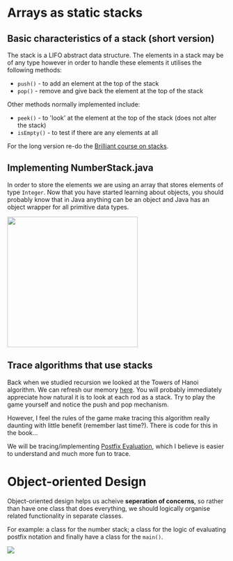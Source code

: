 # Arrays as static stacks

## Basic characteristics of a stack (short version)

The stack is a LIFO abstract data structure. The elements in a stack may be of any type however in order to handle these elements it utilises the following methods:

* `push()` - to add an element at the top of the stack
* `pop()` - remove and give back the element at the top of the stack

Other methods normally implemented include:

* `peek()` - to 'look' at the element at the top of the stack (does not alter the stack)
* `isEmpty()` - to test if there are any elements at all 

For the long version re-do the [Brilliant course on stacks](https://brilliant.org/practice/stacks-2/?chapter=stacks-and-queues).

## Implementing NumberStack.java

In order to store the elements we are using an array that stores elements of type `Integer`. 
Now that you have started learning about objects, you should probably know that in Java anything can be an object and Java has an object wrapper for all primitive data types.

<img src="https://github.com/erikacamilleri/secib-java-course/blob/main/java-ib-sec/img/number_stack_uml.PNG?raw=true" width="auto" height="300"/>

## Trace algorithms that use stacks

Back when we studied recursion we looked at the Towers of Hanoi algorithm. We can refresh our memory [here](https://www.mathsisfun.com/games/towerofhanoi.html). You will probably immediately appreciate how natural it is to look at each rod as a stack. Try to play the game yourself and notice the push and pop mechanism.

However, I feel the rules of the game make tracing this algorithm really daunting with little benefit (remember last time?). There is code for this in the book...

We will be tracing/implementing [Postfix Evaluation](https://www.geeksforgeeks.org/stack-set-4-evaluation-postfix-expression/), which I believe is easier to understand and much more fun to trace. 

# Object-oriented Design

Object-oriented design helps us acheive <b>seperation of concerns</b>, so rather than have one class that does everything, we should logically organise related functionality in separate classes. 

For example: a class for the number stack; a class for the logic of evaluating postfix notation and finally have a class for the `main()`.

<img src="https://raw.githubusercontent.com/erikacamilleri/secib-java-course/main/java-ib-sec/img/postfix_evaluation_uml.PNG" width="auto"/>